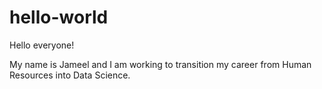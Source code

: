 # hello-world

Hello everyone!

My name is Jameel and I am working to transition my career from Human Resources into Data Science.
